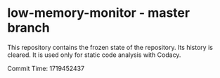 # low-memory-monitor - master branch

This repository contains the frozen state of the repository.
Its history is cleared. It is used only for static code
analysis with Codacy.

Commit Time: 1719452437